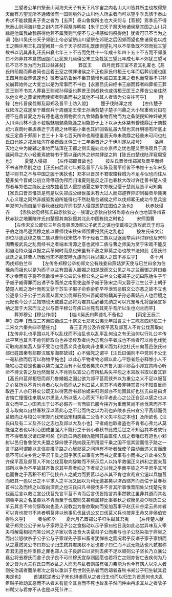 <!-- { "loadSidebar": true } -->
　　三望者公羊曰祭泰山河海夫天子有天下凡宇宙之内名山大川皆其所主也故得祭天而有方望无所不通诸侯有一国则境外之山川他人所主者而可以望乎季氏旅于泰山冉求不能救而夫子责之者为【去声】泰山鲁侯所主也大夫何与【音预】焉季氏不得旅泰山则河海非鲁之封内其不得祭亦明矣【朱子曰天子祭天地诸侯祭其国之山川只縁是他属我故我祭得他若不属我则气便不与之相感如何祭得他】犹者可已不当为之词【临川吴氏曰天子郊祀上帝必望祭山川望祭在郊祀之后因郊而望也鲁诸侯也以成王之赐许用王礼四望阙其一杀于天子然郊礼既废则望礼可以不举鲁既不郊而犹三望故书以讥其非礼汪氏曰襄七年三卜不吉而免牲十一年成十年四卜五卜不吉而不郊虽曰不郊非其本意然因是而止犹庶几焉僖公末三免牲犹三望此年成七年不郊犹三望可已不已不当为而为其过益甚矣】
　　葬匡王
　　四月而葬王室不君其礼畧也【髙氏曰前期而葬者简也且着王室之微罪诸侯之不正也家氏曰桓王七年而后葬讥缓也匡王四月而亟葬讥速也】微者往防鲁侯不臣其情慢也或曰宣王亲之者也而常事不书非矣崩葬始终之大变岂以是为常事而不书也【永嘉吕氏曰经书王崩而葬者四葬桓王葬匡王则不书其人葬襄王则叔孙得臣也葬景王则叔鞅也或谓桓王匡王之葬皆公亲往然以他文考之葬诸侯而使卿者则备而书之其他不书其人者皆为公亲往可乎】
　　附録【左传晋侯伐郑及郔郑及晋平士防入盟】
　　楚子伐陆浑之戎
　　【左传楚子伐陆浑之戎遂至于雒观兵于周疆定王使王孙满劳楚子楚子问鼎之大小轻重焉对曰在德不在鼎昔夏之方有德也逺方图物贡金九牧铸鼎象物百物而为之备使民知神奸故民入川泽山林不逢不若魑魅魍魉莫能逢之用能协于上下以承天休桀有昏德鼎迁于商载祀六百商纣暴虐鼎迁于周德之休明虽小重也其奸回昏乱虽大轻也天祚明德有所底止成王定鼎于郏鄏卜世三十卜年七百天所命也周德虽衰天命未改鼎之轻重未可问也杜氏曰允姓之戎居陆浑在秦晋西北僖二十二年秦晋迁之于伊川遂从戎号】
　　洛邑天地之中为畿辅之重地而陆浑在王都之侧实逼处此亦京师之忧也楚又至洛观兵于周疆问鼎之大小轻重焉故特书于策以谨内外之辨禁肆逆之阶【陈氏曰楚伐陆浑窥周室也】
　　夏楚人侵郑
　　【左传郑即晋故也】
　　按左氏晋侯伐郑郑及晋平而经不书者仲尼削之也【汪氏曰后此七年郑及晋平八年陈及晋平经皆不书惟十五年宋及楚平则书之不与中国之服于夷狄也】郑本以晋灵不君取赂释贼为不足与似也而往从楚非矣今晋成公初立背僭窃伪邦而归诸夏则是反之正也春秋大改过许迁善书楚人侵郑者与郑伯之能反正也故独着楚人侵掠诸夏之罪尔郑既见侵于楚则及晋平可知矣【家氏曰晋灵惟货是徇是以失郑成公继世虽未有大过人而郑遽弃异即同葢贵华贱夷人心义理之同然非威驱势迫所能得也不然赵盾合诸侯之师以伐郑畧无成功今息兵逾年郑何为而自至乎春秋继伐陆浑而书楚人侵郑恶楚庄图伯之急也】
　　秋赤狄侵齐
　　【赤狄始见经张氏曰赤狄狄之一族谓之赤狄白狄俗尚赤衣白衣也地谱洛州春秋赤狄之地襄陵许氏曰楚侵其南狄侵其北此中国栋挠之时也】
　　宋师围曹
　　【左传宋文公即位三年杀母弟须及昭公子武氏之谋也使戴桓之族攻武氏于司马子伯之馆尽逐武穆之族以曹师伐宋秋宋师围曹报武氏之乱也】
　　按左氏宋文公即位尽逐武穆之族二族以曹师伐宋然不书于经者二族以见逐而举兵非讨罪也及宋师围曹报武氏之乱而经书之者端本清源之意也武穆二族与曹之师奚为至于宋哉不能反躬自治恃众强以报之兵革何时而息也宋虽有不赦之罪莫之治也故书法如此【髙氏曰武氏之乱非曹人所致也宋不能安睦九族而兴兵以围人之国不亦左乎】
　　冬十月丙戌郑伯兰卒
　　【左传冬郑穆公卒初郑文公有贱妾曰燕姞梦天使与已兰曰余为伯儵余而祖也以是为而子以兰有国香人服媚之如是既而文公见之与之兰而御之辞曰妾不才幸而有子将不信敢徴兰乎公曰诺生穆公名之曰兰文公报郑子之妃曰陈妫生子华子臧子臧得罪而出诱子华而杀之南里使盗杀子臧于陈宋之间又娶于江生公子士朝于楚楚人酖之及叶而死文娶于苏生子瑕子俞弥俞弥早卒泄驾恶瑕文公亦恶之故不立也公逐羣公子公子兰奔晋从晋文公伐郑石癸曰吾闻姬姞耦其子孙必蕃姞吉人也后稷之元妃也今公子兰姞甥也天或启之必将为君其后必蕃先纳之可以亢宠与孔将鉏侯宣多纳之盟于大宫而立之以与晋平穆公有疾曰兰死吾其死乎吾所以生也刈兰而卒】
　　葬郑穆公【穆公作缪】
　　【临川吴氏曰葬速礼不备也】
　　【丙定王辰二年】四年【晋成二齐惠四衞成三十祭文七郑灵公夷元年弑曹文十三陈灵四杞桓三十二宋文六秦共四卒楚庄九】
　　春王正月公及齐侯平莒及郯莒人不肯公伐莒取向【左传非礼也平国以礼不以乱伐而不治乱也以乱平乱何治之有无治何以行礼公羊传此平莒也其言不肯何辞取向也谷梁传及者内为志焉尔平者成也不肯者可以肯也伐犹可取向甚矣莒人辞不受治也伐莒义兵也取向非也乗义而为利也杜氏曰向莒邑张氏曰郯已姓国秦有郯郡汉属东海郡故城】心不偏党之谓平【汪氏曰偏则不中党则不公无一毫私欲而后可以称物平施也】以此心平物者物必顺以此心平怨者怨必释惟小人不能宅心之若是也虽以势力强之而有不获成者矣夫以齐鲁大国平郯莒小邦宜其降心听命不待文告之及也然而莒人不肯则以宣公心有所私系失平怨之本耳故书取以着其罪【髙氏曰莒郯相怨而郯乃鲁婚姻之国公欲为郯平莒而挟齐以为重公之义不足以服莒之心莒所以不肯也肯者心以为然而从之也曰莒人见其不肯者非特其君也不知自反而取邑于人亦已甚矣公既无以得莒后书郯伯姬来归则郯亦不能固其好也张氏曰易曰贞吉悔亡憧憧往来朋从尔思圣人所以感人心而天下和平者此心之公正自足以感之也以宣公而平二小国若出于公不必假齐一言而彼已服今挟齐为重而莒尚不肯伐莒而齐不复与取向以自益春秋深以着此心之不公而终之以为利也庐陵李氏曰宣公平莒郯而伐莒取向正与桓公平宋郑而伐宋战宋相类葢二公皆不义失平怨之本也】及所欲也【汪氏曰及有二义及齐公之志也及郯以大及小也】平者成也取者盗也不肯者心弗允从莫能强之者也以利心图成虽强大不能行之于弱小春秋书此戒后世之不知治其本者故行有不得者反求诸已斯可矣【刘氏曰两怨相仇能辨其曲直使人信之者唯已有道也小邾射以邑归鲁鲁使大夫盟之辞曰使子路纳我无所用盟千乗之国不信其盟而信子路之一言子路可谓能以言信矣推子路之心居郯莒之间岂有不听者哉使子路动而违义言而废信不可以决乡党之平况千乗之国乎家氏曰事有大而书之畧事有小而书之详此书公及齐侯平莒及郯莒人不肯公伐莒取向辞繁而不厌示后人以持平救偏正义辨利之要夫莒郯所以争为不平故耳齐鲁求其平髙者抑之下者举之以我之平而平彼之不平庶乎其可也而鲁之于莒积不相下徒挟齐人之威力而要莒以必从其不肯也宜哉宣公遽以兵加莒而取其一邑以已之不平求人之平况又因以为利无道甚矣以济西赂齐而责偿于莒春秋首书公及而终之以取向深责之也汪氏曰凡书侵伐多不言其所事惟晋阳处父伐楚先言伐而后言以救江宣公伐莒先言平莒不肯而后言伐皆指言其事然救江虽非其道而其名则善平莒之名虽善以不肯而至于伐取则又甚焉属辞比事春秋之权衡见矣○啖氏曰公羊云其言不肯何辞取向也圣人设教岂为鲁欲取向而妄加莒事乎赵氏曰谷梁云弗肯者可以肯也按书不肯者明莒非以他事见伐且讥公又曰伐莒义兵也按非王命又非侯伯安得称义乎】
　　秦伯稻卒
　　夏六月乙酉郑公子归生弑其君夷
　　【左传楚人献鼋于郑灵公公子宋与子家将见子公之食指动以示子家曰他日我如此必尝异味及入宰夫将解鼋相视而笑公问之子家以告及食大夫鼋召子公而弗与也子公怒染指于鼎尝之而出公怒欲杀子公子公与子家谋先子家曰畜者犹惮杀之而况君乎反谮子家子家惧而从之夏弑灵公书曰郑公子归生弑其君夷权不足也君子曰仁而不武无能达也凡弑君称君君无道也称臣臣之罪也郑人立子良辞曰以贤则去疾不足以顺则公子坚长乃立襄公襄公将去穆氏而舍子良子良不可曰穆氏宜存则固愿也若将亡之则亦皆亡去疾何为乃舍之皆为大夫程氏曰有欲乱之人而无与乱者则虽有强力弗能为也今有刼人以杀人者则先治刼者而杀者次之将以垂训于后世则先杀者而后刼者春秋书郑公子归生弑其君夷是也】
　　首谋弑逆者公子宋也惧谮而从之者归生也而以归生为首恶何也夫乱臣贼子欲动其恶而不从者未有能全其身而不死也故季子然问仲由冉求其从之者欤子曰弑父与君亦不从也是以死节许二
